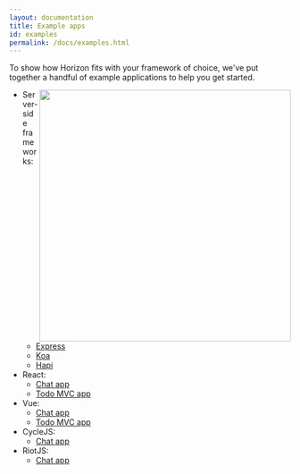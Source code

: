 ```yaml
---
layout: documentation
title: Example apps
id: examples
permalink: /docs/examples.html
---
```


To show how Horizon fits with your framework of choice, we've put together a handful of
example applications to help you get started.

<img src="https://i.imgur.com/XFostB8.gif" align="right" width="450px">

* Server-side frameworks:
    * [Express][e]
    * [Koa][k]
    * [Hapi][h]
* React:
    * [Chat app][4]
    * [Todo MVC app][5]
* Vue:
    * [Chat app][6]
    * [Todo MVC app][7]
* CycleJS:
    * [Chat app][2]
* RiotJS:
    * [Chat app][3]


[e]: https://github.com/rethinkdb/horizon/tree/next/examples/express-server
[k]: https://github.com/rethinkdb/horizon/tree/next/examples/koa-server
[h]: https://github.com/rethinkdb/horizon/tree/next/examples/hapi-server
[2]: https://github.com/rethinkdb/horizon/tree/next/examples/cyclejs-chat-app
[3]: https://github.com/rethinkdb/horizon/tree/next/examples/riotjs-chat-app
[4]: https://github.com/rethinkdb/horizon/tree/next/examples/react-chat-app
[5]: https://github.com/rethinkdb/horizon/tree/next/examples/react-todo-app
[6]: https://github.com/rethinkdb/horizon/tree/next/examples/vue-chat-app
[7]: https://github.com/rethinkdb/horizon/tree/next/examples/vue-todo-app
